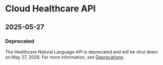 # Cloud Healthcare API

## 2025-05-27

### Deprecated

The Healthcare Natural Language API is deprecated and will be shut down
on May 27, 2026. For more information, see
[Deprecations](https://cloud.google.com/healthcare-api/docs/deprecations/).


